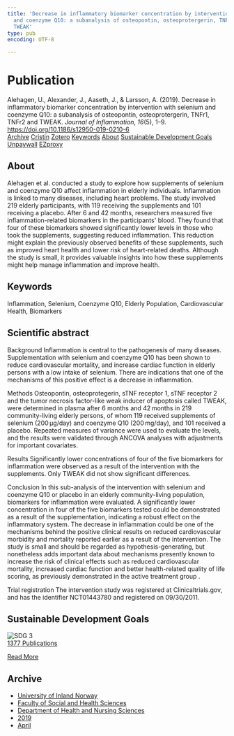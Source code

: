 ```yaml
---
title: 'Decrease in inflammatory biomarker concentration by intervention with selenium
  and coenzyme Q10: a subanalysis of osteopontin, osteoprotergerin, TNFr1, TNFr2 and
  TWEAK'
type: pub
encoding: UTF-8

---
```

<h1>Publication</h1>
<article id="csl-bib-container-F6MYJY9E" class="csl-bib-container">
  <div class="csl-bib-body"> <div class="csl-entry">Alehagen, U., Alexander, J., Aaseth, J., &#38; Larsson, A. (2019). Decrease in inflammatory biomarker concentration by intervention with selenium and coenzyme Q10: a subanalysis of osteopontin, osteoprotergerin, TNFr1, TNFr2 and TWEAK. <i>Journal of Inflammation</i>, <i>16</i>(5), 1–9. <a href="https://doi.org/10.1186/s12950-019-0210-6">https://doi.org/10.1186/s12950-019-0210-6</a></div> </div>
  <div class="csl-bib-buttons">
    <a href="#taxonomy-article-F6MYJY9E" alt="archive" class="csl-bib-button">Archive</a>
    <a href="https://app.cristin.no/results/show.jsf?id=1693723" alt="Cristin" class="csl-bib-button">Cristin</a>
    <a href="http://zotero.org/groups/5881554/items/F6MYJY9E" alt="Zotero" class="csl-bib-button">Zotero</a>
    <a href="#keywords-article-F6MYJY9E" alt="keywords" class="csl-bib-button">Keywords</a>
    <a href="#about-article-F6MYJY9E" alt="about_pub" class="csl-bib-button">About</a>
    <a href="#sdg-article-F6MYJY9E" alt="sdg" class="csl-bib-button">Sustainable Development Goals</a>
    <a href="https://doi.org/10.1186/s12950-019-0210-6" alt="Unpaywall" class="csl-bib-button">Unpaywall</a>
    <a href="https://doi.org/10.1186/s12950-019-0210-6" alt="EZproxy" class="csl-bib-button">EZproxy</a>
  </div>
  <div id="csl-bib-meta-container-F6MYJY9E"></div>
</article>
<div id="csl-bib-meta-F6MYJY9E" class="csl-bib-meta">
  <article id="about-article-F6MYJY9E" class="about_pub-article">
    <h1>About</h1>
    Alehagen et al. conducted a study to explore how supplements of selenium and coenzyme Q10 affect inflammation in elderly individuals. Inflammation is linked to many diseases, including heart problems. The study involved 219 elderly participants, with 119 receiving the supplements and 101 receiving a placebo. After 6 and 42 months, researchers measured five inflammation-related biomarkers in the participants' blood. They found that four of these biomarkers showed significantly lower levels in those who took the supplements, suggesting reduced inflammation. This reduction might explain the previously observed benefits of these supplements, such as improved heart health and lower risk of heart-related deaths. Although the study is small, it provides valuable insights into how these supplements might help manage inflammation and improve health.
  </article>
  <article id="keywords-article-F6MYJY9E" class="keywords-article">
    <h1>Keywords</h1>
    Inflammation, Selenium, Coenzyme Q10, Elderly Population, Cardiovascular Health, Biomarkers
  </article>
  <article id="abstract-article-F6MYJY9E" class="abstract-article">
    <h1>Scientific abstract</h1>
    Background 
Inflammation is central to the pathogenesis of many diseases. Supplementation with selenium and coenzyme Q10 has been shown to reduce cardiovascular mortality, and increase cardiac function in elderly persons with a low intake of selenium. There are indications that one of the mechanisms of this positive effect is a decrease in inflammation. 
 
Methods 
Osteopontin, osteoprotegerin, sTNF receptor 1, sTNF receptor 2 and the tumor necrosis factor-like weak inducer of apoptosis called TWEAK, were determined in plasma after 6 months and 42 months in 219 community-living elderly persons, of whom 119 received supplements of selenium (200 μg/day) and coenzyme Q10 (200 mg/day), and 101 received a placebo. Repeated measures of variance were used to evaluate the levels, and the results were validated through ANCOVA analyses with adjustments for important covariates. 
 
Results 
Significantly lower concentrations of four of the five biomarkers for inflammation were observed as a result of the intervention with the supplements. Only TWEAK did not show significant differences. 
 
Conclusion 
In this sub-analysis of the intervention with selenium and coenzyme Q10 or placebo in an elderly community-living population, biomarkers for inflammation were evaluated. A significantly lower concentration in four of the five biomarkers tested could be demonstrated as a result of the supplementation, indicating a robust effect on the inflammatory system. The decrease in inflammation could be one of the mechanisms behind the positive clinical results on reduced cardiovascular morbidity and mortality reported earlier as a result of the intervention. The study is small and should be regarded as hypothesis-generating, but nonetheless adds important data about mechanisms presently known to increase the risk of clinical effects such as reduced cardiovascular mortality, increased cardiac function and better health-related quality of life scoring, as previously demonstrated in the active treatment group . 
 
Trial registration 
The intervention study was registered at Clinicaltrials.gov, and has the identifier NCT01443780 and registered on 09/30/2011.
  </article>
  <article id="sdg-article-F6MYJY9E" class="sdg-article">
    <h1>Sustainable Development Goals</h1>
    <div class="sdg-container"><div id="sdg3" class="sdg">
        <img src="{{< params subfolder >}}images/sdg/sdg03_en.png" class="image" alt="SDG 3">
        <div class="sdg-overlay">
          <a href="{{< params subfolder >}}en/archive/?sdg=3#archive" class="sdg-publication-count"><span>1377</span> Publications</a>
          <p><a href="https://sdgs.un.org/goals/goal3" class="sdg-read-more">Read More</a></p>
        </div>
      </div></div>
  </article>
  <article id="taxonomy-article-F6MYJY9E" class="taxonomy-article">
    <h1>Archive</h1>
    <ul>
      <li><a href="{{< params subfolder >}}en/archive/?key=3DCRN523">University of Inland Norway</a></li>
      <li><a href="{{< params subfolder >}}en/archive/?key=IDKFS3MX">Faculty of Social and Health Sciences</a></li>
      <li><a href="{{< params subfolder >}}en/archive/?key=GTV4ECMZ">Department of Health and Nursing Sciences</a></li>
      <li><a href="{{< params subfolder >}}en/archive/?key=E7THIEEM">2019</a></li>
      <li><a href="{{< params subfolder >}}en/archive/?key=X87PZ3PP">April</a></li>
    </ul>
  </article>
</div>

